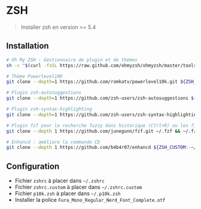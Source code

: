 # ZSH

> Installer zsh en version >= 5.4

## Installation

```bash
# Oh My ZSH : Gestionnaire de plugin et de thèmes
sh -c "$(curl -fsSL https://raw.github.com/ohmyzsh/ohmyzsh/master/tools/install.sh)"

# Thème Powerlevel10K
git clone --depth=1 https://github.com/romkatv/powerlevel10k.git ${ZSH_CUSTOM:-$HOME/.oh-my-zsh/custom}/themes/powerlevel10k

# Plugin zsh-autosuggestions
git clone --depth=1 https://github.com/zsh-users/zsh-autosuggestions ${ZSH_CUSTOM:-~/.oh-my-zsh/custom}/plugins/zsh-autosuggestions

# Plugin zsh-syntax-highlighting
git clone --depth=1 https://github.com/zsh-users/zsh-syntax-highlighting.git ${ZSH_CUSTOM:-~/.oh-my-zsh/custom}/plugins/zsh-syntax-highlighting

# Plugin fzf pour la recherche fuzzy dans historique (Ctrl+R) ou les fichiers (Ctrl+T)
git clone --depth 1 https://github.com/junegunn/fzf.git ~/.fzf && ~/.fzf/install

# Enhancd : améliore la commande CD
git clone --depth 1 https://github.com/b4b4r07/enhancd ${ZSH_CUSTOM:-~/.oh-my-zsh/custom}/plugins/enhancd
```

## Configuration

- Fichier `zshrc` à placer dans `~/.zshrc`
- Fichier `zshrc.custom` à placer dans `~/.zshrc.custom`
- Fichier `p10k.zsh` à placer dans `~/.p10k.zsh`
- Installer la police `Fura_Mono_Regular_Nerd_Font_Complete.otf`
